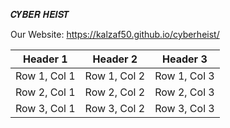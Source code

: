 𝑪𝒀𝑩𝑬𝑹 𝑯𝑬𝑰𝑺𝑻

Our Website: https://kalzaf50.github.io/cyberheist/

| Header 1 | Header 2 | Header 3 |
| ---------|----------|----------|
| Row 1, Col 1 | Row 1, Col 2 | Row 1, Col 3 |
| Row 2, Col 1 | Row 2, Col 2 | Row 2, Col 3 |
| Row 3, Col 1 | Row 3, Col 2 | Row 3, Col 3 |
